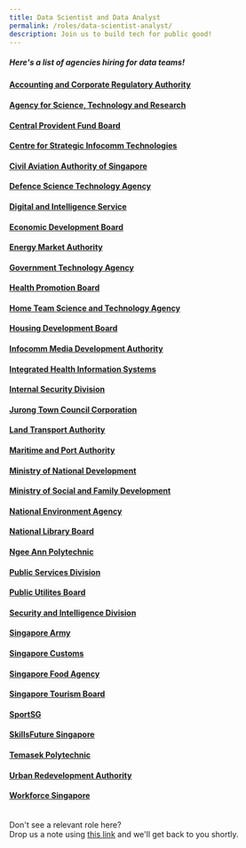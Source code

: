 ```yaml
---
title: Data Scientist and Data Analyst
permalink: /roles/data-scientist-analyst/
description: Join us to build tech for public good!
---
```

##### Here's a list of agencies hiring for data teams! 

#### [Accounting and Corporate Regulatory Authority](https://www.acra.gov.sg/careers)
#### [Agency for Science, Technology and Research](https://careers.a-star.edu.sg/)
#### [Central Provident Fund Board](https://www.careers.hrp.gov.sg/sap/bc/ui5_ui5/sap/ZGERCFA004/index.html#/JobDescription/12845731/005056a3-d347-1edd-96ba-60f63d86c8ff)
#### [Centre for Strategic Infocomm Technologies](https://www.csit.gov.sg/join-us/careers)
#### [Civil Aviation Authority of Singapore ](https://www.caas.gov.sg/who-we-are/careers)
#### [Defence Science Technology Agency](https://www.dsta.gov.sg/join-us/job-seeker/dsta-careers)
#### [Digital and Intelligence Service](http://www.discareers.gov.sg/)
#### [Economic Development Board](https://careers.edb.gov.sg/en/job/4002255/senior-data-engineer-31-year-contract)
#### [Energy Market Authority](https://www.careers.hrp.gov.sg/sap/bc/ui5_ui5/sap/ZGERCFA004/index.html#/JobDescription/11698046/005056a3-d347-1eed-94b8-0158a62852f3)
#### [Government Technology Agency](https://sggovterp.wd102.myworkdayjobs.com/PublicServiceCareers?Agency=27bc56da9e6a01dcff9491800407da09&Job_Family_Group=27bc56da9e6a01598012e66f50087e59)
#### [Health Promotion Board](https://sggovterp.wd102.myworkdayjobs.com/PublicServiceCareers/job/Health-Promotion-Board/Senior-Manager--Programme-Evaluation_JR-10000006365)
#### [Home Team Science and Technology Agency](https://www.linkedin.com/jobs/search/?currentJobId=3375232497&f_C=30975013&geoId=92000000&originToLandingJobPostings=3369721550%2C3375236402%2C3369721563%2C3375233474%2C3344666442%2C3375232497%2C3345381267%2C3369438618%2C3364642092)
#### [Housing Development Board](https://www.careers.hrp.gov.sg/sap/bc/ui5_ui5/sap/ZGERCFA004/index.html#/JobDescription/12889364/005056a3-53e2-1edd-99f7-5d87ea9209a6)
#### [Infocomm Media Development Authority](https://www.imda.gov.sg/About-IMDA/Careers-at-IMDA)
#### [Integrated Health Information Systems](https://careers-public-healthtech-jobs.ihis.com.sg/)
#### [Internal Security Division](https://www.mha.gov.sg/isd/be-part-of-isd)
#### [Jurong Town Council Corporation](https://www.linkedin.com/jobs/view/3344032743/?capColoOverride=true)
#### [Land Transport Authority](https://www.linkedin.com/jobs/view/3344032743/?capColoOverride=true)
#### [Maritime and Port Authority](https://sggovterp.wd102.myworkdayjobs.com/PublicServiceCareers/job/MPA-mTower-Block/Engineer---Senior-Engineer--Statistics---Data-Systems-_JR-10000013605)
#### [Ministry of National Development](https://www.mof.gov.sg/who-we-are/careers/is-mof-the-right-place-for-me)
#### [Ministry of Social and Family Development](https://www.careers.hrp.gov.sg/sap/bc/ui5_ui5/sap/ZGERCFA004/index.html#/JobDescription/12619345/005056a3-d347-1edd-9aa7-7e15d8a74359)
#### [National Environment Agency](https://www.careers.hrp.gov.sg/sap/bc/ui5_ui5/sap/ZGERCFA004/index.html?search-keyword=informatics#/JobDescription/12219027/005056a3-d347-1edd-99aa-fe3dde5cac2d)
#### [National Library Board](https://www.nlb.gov.sg/main/about-us/careers)
#### [Ngee Ann Polytechnic](https://www.careers.hrp.gov.sg/sap/bc/ui5_ui5/sap/ZGERCFA004/index.html#/JobDescription/12036255/005056a3-53e2-1edd-9ac6-30cfb4d0a223)
#### [Public Services Division](https://www.psd.gov.sg/developing-careers)
#### [Public Utilites Board](https://www.pub.gov.sg/careers)
#### [Security and Intelligence Division](https://www.sid.gov.sg/resources/technology/)
#### [Singapore Army](https://go.gov.sg/joinarmy)
#### [Singapore Customs](https://www.careers.hrp.gov.sg/sap/bc/ui5_ui5/sap/ZGERCFA004/index.html#/JobDescription/12921292/005056a3-53e2-1eed-9ca1-f83adeaa6d1a)
#### [Singapore Food Agency](https://www.sfa.gov.sg/careers)
#### [Singapore Tourism Board](https://www.linkedin.com/jobs/view/3197655931)
#### [SportSG](https://www.careers.hrp.gov.sg/sap/bc/ui5_ui5/sap/ZGERCFA004/index.html#/JobDescription/12789348/005056a3-d347-1edd-9bf8-cbb0a37a53eb)
#### [SkillsFuture Singapore](https://www.careers.hrp.gov.sg/sap/bc/ui5_ui5/sap/ZGERCFA004/index.html?search-keyword=SSG#/JobDescription/12625872/005056a3-53e2-1eed-97c9-bc5c7d5b59d2)
#### [Temasek Polytechnic](https://www.careers.hrp.gov.sg/sap/bc/ui5_ui5/sap/ZGERCFA004/index.html#/JobDescription/12597958/005056a3-d347-1eed-9488-f18419e0d60d)
#### [Urban Redevelopment Authority](https://www.careers.hrp.gov.sg/sap/bc/ui5_ui5/sap/ZGERCFA004/index.html#/JobDescription/12699498/005056a3-53e2-1eed-93d4-deaaa0d46158)
#### [Workforce Singapore](https://www.careers.hrp.gov.sg/sap/bc/ui5_ui5/sap/ZGERCFA004/index.html)

<br> Don't see a relevant role here? <br> Drop us a note using [this link](https://go.gov.sg/techforpublicgood) and we'll get back to you shortly.